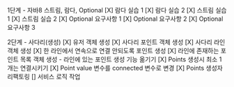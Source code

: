 1단계 - 자바8 스트림, 람다, Optional
[X] 람다 실습 1
[X] 람다 실습 2
[X] 스트림 실습 1
[X] 스트림 실습 2
[X] Optional 요구사항 1
[X] Optional 요구사항 2
[X] Optional 요구사항 3

2단계 - 사다리(생성)
[X] 유저 객체 생성
[X] 사다리 포인트 객체 생성
[X] 사다리 라인 객체 생성
[X] 한 라인에서 연속으로 연결 안되도록 포인트 생성
[X] 라인에 존재하는 포인트 목록 객체 생성 - 라인에 있는 포인트 생성 기능 옮기기
[X] Points 생성시 최소 1개는 연결시키기
[X] Point value 변수를 connected 변수로 변경
[X] Points 생성자 리팩토링
[] 서비스 로직 작업